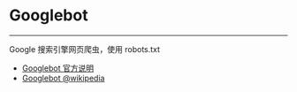 
# Googlebot

----

Google 搜索引擎网页爬虫，使用 robots.txt

* [Googlebot 官方说明](https://support.google.com/webmasters/answer/182072)
* [Googlebot @wikipedia](http://en.wikipedia.org/wiki/Googlebot)
